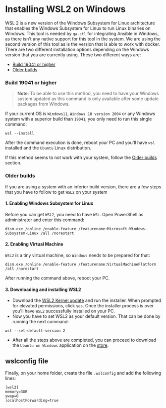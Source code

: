 # Installing WSL2 on Windows


WSL 2 is a new version of the Windows Subsystem for Linux architecture that enables the Windows Subsystem for Linux to run Linux binaries on Windows. This tool is needed by `qa-ctl` for integrating Ansible in Windows, as there isn't any native support for this tool in the system. We are using the second version of this tool as is the version that is able to work with docker.
There are two different installation options depending on the Windows version that you are currently using. These two different ways are:
  - [Build 19041 or higher](#build-19041-or-higher)
  - [Older builds](#older-builds)

### Build 19041 or higher
> **Note**: To be able to use this method, you need to have your Windows system updated as this command is only available after some update packages from Windows.

If your current OS is `Windows11`, `Windows 10 version 2004` or any Windows system with a superior build than `19041`, you only need to run this single command:
```
wsl --install
```
After the command execution is done, reboot your PC and you'll have `wsl` installed and the `Ubuntu` Linux distribution. 

If this method seems to not work with your system, follow the [Older builds](#older-builds) section.


### Older builds

If you are using a system with an inferior build version, there are a few steps that you have to follow to get `WSL2` on your system

#### 1. Enabling Windows Subsystem for Linux

Before you can get `WSL2`, you need to have `WSL`.
Open PowerShell as administrator and enter this command:
```
dism.exe /online /enable-feature /featurename:Microsoft-Windows-Subsystem-Linux /all /norestart
```

#### 2. Enabling Virtual Machine

`WSL2` is a tiny virtual machine, so `Windows` needs to be prepared for that:
```
dism.exe /online /enable-feature /featurename:VirtualMachinePlatform /all /norestart
```
After running the command above, reboot your PC.

#### 3. Downloading and installing WSL2
  - Download the [WSL2 Kernel update](https://wslstorestorage.blob.core.windows.net/wslblob/wsl_update_x64.msi) and run the installer. When prompted for elevated permissions, click `yes`. Once the installer process is over you'll have `WSL2` successfully installed on your PC. 
  - Now you have to set WSL2 as your default version. That can be done by running the next command:
```
wsl --set-default-version 2
```
  - After all the steps above are completed, you can proceed to download
the `Ubuntu on Windows` application on the [store](https://www.microsoft.com/en-us/p/ubuntu/9nblggh4msv6?activetab=pivot:overviewtab
).

## wslconfig file
Finally, on your home folder, create the file `.wslconfig` and add the following lines:

```
[wsl2]
memory=3GB
swap=0
localhostForwarding=true
```


